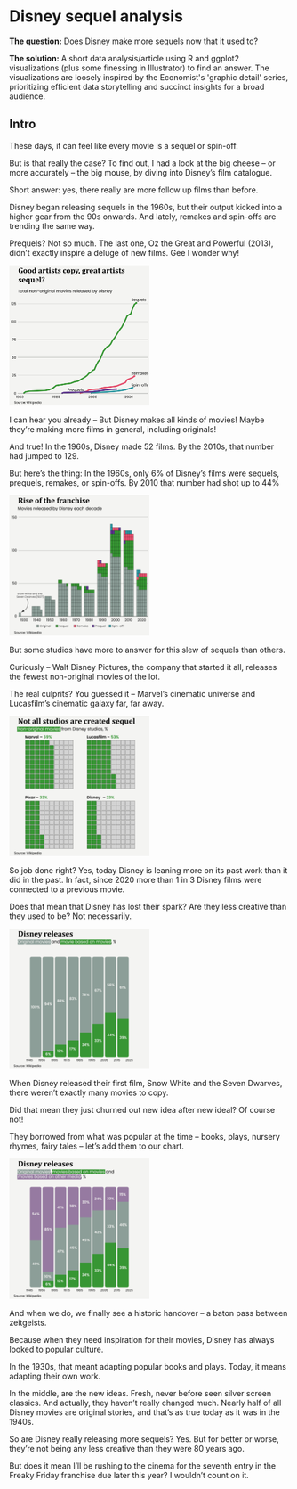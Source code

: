 # Disney sequel analysis

**The question:** Does Disney make more sequels now that it used to?

**The solution:** A short data analysis/article using R and ggplot2 visualizations (plus some finessing in Illustrator) to find an answer. The visualizations are loosely inspired by the Economist's 'graphic detail' series, prioritizing efficient data storytelling and succinct insights for a broad audience.


## Intro
These days, it can feel like every movie is a sequel or spin-off. 

But is that really the case? To find out, I had a look at the big cheese – or more accurately – the big mouse, by diving into Disney’s film catalogue.

Short answer: yes, there really are more follow up films than before.

Disney began releasing sequels in the 1960s, but their output kicked into a higher gear from the 90s onwards. And lately, remakes and spin-offs are trending the same way.

Prequels? Not so much. The last one, Oz the Great and Powerful (2013), didn’t exactly inspire a deluge of new films. Gee I wonder why!

<img src="https://github.com/TurnerHaa/disney-sequels/blob/main/images/01_cumulativeReleases.png" width = "50%" height = "50%">

I can hear you already  – But Disney makes all kinds of movies! Maybe they’re making more films in general, including originals!

And true! In the 1960s, Disney made 52 films. By the 2010s, that number had jumped to 129.

But here’s the thing: In the 1960s, only 6% of Disney’s films were sequels, prequels, remakes, or spin-offs. By 2010 that number had shot up to 44%

<img src="https://github.com/TurnerHaa/disney-sequels/blob/main/images/02_decadeWaffle.png"  width = "50%" height = "50%">

But some studios have more to answer for this slew of sequels than others. 

Curiously – Walt Disney Pictures, the company that started it all, releases the fewest non-original movies of the lot.

The real culprits? You guessed it – Marvel’s cinematic universe and Lucasfilm’s cinematic galaxy far, far away.

<img src="https://github.com/TurnerHaa/disney-sequels/blob/main/images/03_studioWaffles.png"  width = "50%" height = "50%">

So job done right? Yes, today Disney is leaning more on its past work than it did in the past. In fact, since 2020 more than 1 in 3 Disney films were connected to a previous movie.

Does that mean that Disney has lost their spark? Are they less creative than they used to be? Not necessarily.

<img src="https://github.com/TurnerHaa/disney-sequels/blob/main/images/04proportionChange.png"  width = "50%" height = "50%">

When Disney released their first film, Snow White and the Seven Dwarves, there weren’t exactly many movies to copy.

Did that mean they just churned out new idea after new ideal? Of course not! 

They borrowed from what was popular at the time – books, plays, nursery rhymes, fairy tales – let’s add them to our chart.

<img src="https://github.com/TurnerHaa/disney-sequels/blob/main/images/05proportionChange.png" width = "50%" height = "50%">

And when we do, we finally see a historic handover – a baton pass between zeitgeists. 

Because when they need inspiration for their movies, Disney has always looked to popular culture.

In the 1930s, that meant adapting popular books and plays. Today, it means adapting their own work.

In the middle, are the new ideas. Fresh, never before seen silver screen classics. And actually, they haven’t really changed much. Nearly half of all Disney movies are original stories, and that’s as true today as it was in the 1940s.

So are Disney really releasing more sequels? Yes. But for better or worse, they’re not being any less creative than they were 80 years ago.

But does it mean I’ll be rushing to the cinema for the seventh entry in the Freaky Friday franchise due later this year? I wouldn’t count on it.
